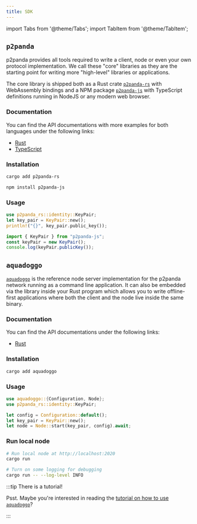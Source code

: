 ```yaml
---
title: SDK
---
```


import Tabs from '@theme/Tabs';
import TabItem from '@theme/TabItem';

## `p2panda`

p2panda provides all tools required to write a client, node or even your own protocol implementation. We call these "core" libraries as they are the starting point for writing more "high-level" libraries or applications.

The core library is shipped both as a Rust crate [`p2panda-rs`](https://crates.io/crates/p2panda-rs) with WebAssembly bindings and a NPM package [`p2panda-js`](https://www.npmjs.com/package/p2panda-js) with TypeScript definitions running in NodeJS or any modern web browser.

### Documentation

You can find the API documentations with more examples for both languages under the following links:

* [Rust](https://docs.rs/p2panda-rs/latest/p2panda_rs/)
* [TypeScript](https://p2panda.org/lib/p2panda-js)

### Installation

<Tabs groupId="libraries">
<TabItem value="rust" label="Rust" default>

```bash
cargo add p2panda-rs
```

</TabItem>
<TabItem value="ts" label="TypeScript">

```bash
npm install p2panda-js
```

</TabItem>
</Tabs>

### Usage

<Tabs groupId="libraries">
<TabItem value="rust" label="Rust" default>

```rust
use p2panda_rs::identity::KeyPair;
let key_pair = KeyPair::new();
println!("{}", key_pair.public_key());
```

</TabItem>
<TabItem value="ts" label="TypeScript">

```javascript
import { KeyPair } from "p2panda-js";
const keyPair = new KeyPair();
console.log(keyPair.publicKey());
```

</TabItem>
</Tabs>

## `aquadoggo`

[`aquadoggo`](https://github.com/p2panda/aquadoggo/) is the reference node server implementation for the p2panda network running as a command line application. It can also be embedded via the library inside your Rust program which allows you to write offline-first applications where both the client and the node live inside the same binary.

### Documentation

You can find the API documentations under the following links:

* [Rust](https://docs.rs/p2panda-rs/latest/aquadoggo/)

### Installation

```bash
cargo add aquadoggo
```

### Usage

```rust
use aquadoggo::{Configuration, Node};
use p2panda_rs::identity::KeyPair;

let config = Configuration::default();
let key_pair = KeyPair::new();
let node = Node::start(key_pair, config).await;
```

### Run local node

```bash
# Run local node at http://localhost:2020
cargo run

# Turn on some logging for debugging
cargo run -- --log-level INFO
```

:::tip There is a tutorial!

Psst. Maybe you're interested in reading the [tutorial on how to use `aquadoggo`](/tutorials/aquadoggo)?

:::
